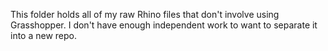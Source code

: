 This folder holds all of my raw Rhino files that don't involve using Grasshopper. I don't have enough independent work to want to separate it into a new repo.
